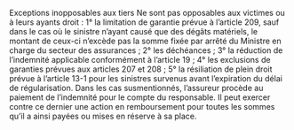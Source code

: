 Exceptions inopposables aux tiers
Ne sont pas opposables aux victimes ou à leurs ayants droit :
1° la limitation de garantie prévue à l’article 209, sauf dans le cas où le sinistre n’ayant causé que des dégâts matériels, le montant de ceux-ci n’excède pas la somme fixée par arrêté du Ministre en charge du secteur des assurances ;
2° les déchéances ;
3° la réduction de l’indemnité applicable conformément à l’article 19 ;
4° les exclusions de garanties prévues aux articles 207 et 208 ;
5° la résiliation de plein droit prévue à l’article 13-1 pour les sinistres survenus avant l’expiration du délai de régularisation.
Dans les cas susmentionnés, l’assureur procède au paiement de l’indemnité pour le compte du responsable.
Il peut exercer contre ce dernier une action en remboursement pour toutes les sommes qu’il a ainsi payées ou mises en réserve à sa place.